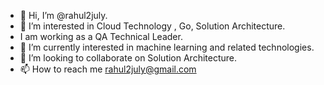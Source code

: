 - 👋 Hi, I’m @rahul2july.
- 👀 I’m interested in Cloud Technology , Go, Solution Architecture.
- I am working as a QA Technical Leader.
- 🌱 I’m currently interested in machine learning and related technologies.
- 💞️ I’m looking to collaborate on Solution Architecture.
- 📫 How to reach me rahul2july@gmail.com

<!---
rahul2july/rahul2july is a ✨ special ✨ repository because its `README.md` (this file) appears on your GitHub profile.
You can click the Preview link to take a look at your changes.
--->
